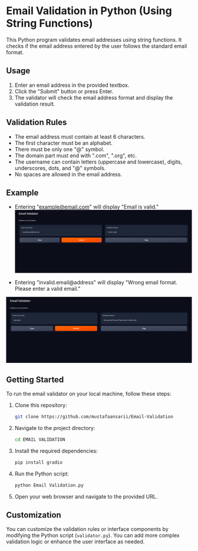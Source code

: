 # Email Validation in Python (Using String Functions)

This Python program validates email addresses using string functions. It checks if the email address entered by the user follows the standard email format.

## Usage

1. Enter an email address in the provided textbox.
2. Click the "Submit" button or press Enter.
3. The validator will check the email address format and display the validation result.

## Validation Rules

- The email address must contain at least 6 characters.
- The first character must be an alphabet.
- There must be only one "@" symbol.
- The domain part must end with ".com", ".org", etc.
- The username can contain letters (uppercase and lowercase), digits, underscores, dots, and "@" symbols.
- No spaces are allowed in the email address.

## Example

- Entering "example@email.com" will display "Email is valid."
![ Email Validation](/assets/valid.png)

- Entering "invalid.email@address" will display "Wrong email format. Please enter a valid email."

![ Email Validation](/assets/invalid.png)
## Getting Started

To run the email validator on your local machine, follow these steps:

1. Clone this repository:

   ```bash
   git clone https://github.com/mustafaansarii/Email-Validation
   ```

2. Navigate to the project directory:

   ```bash
   cd EMAIL VALIDATION
   ```

3. Install the required dependencies:

   ```bash
   pip install gradio
   ```

4. Run the Python script:

   ```bash
   python Email Validation.py
   ```

5. Open your web browser and navigate to the provided URL.

## Customization

You can customize the validation rules or interface components by modifying the Python script (`validator.py`). You can add more complex validation logic or enhance the user interface as needed.

